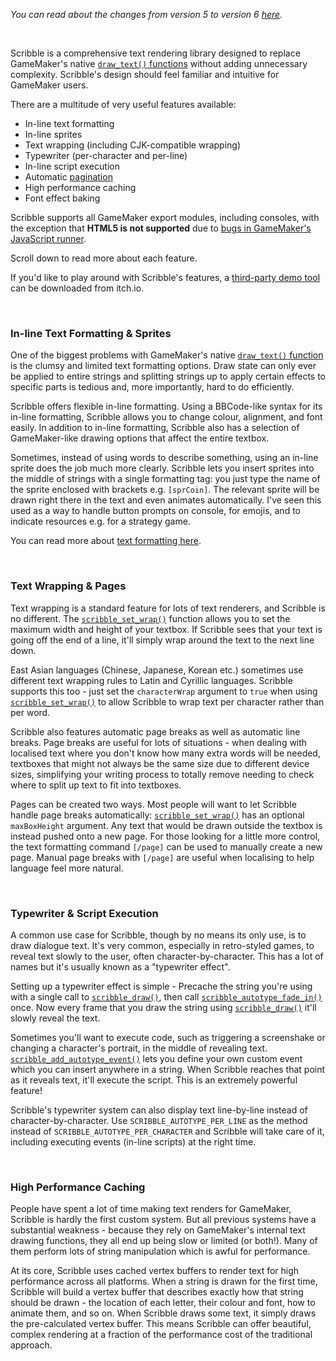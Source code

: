 _You can read about the changes from version 5 to version 6 [here](https://github.com/JujuAdams/ScribbleOldDocs/wiki/(6.0.0)-Changes-From-v5.x.x)._

&nbsp;

Scribble is a comprehensive text rendering library designed to replace GameMaker's native [`draw_text()` functions](https://manual.yoyogames.com/GameMaker_Language/GML_Reference/Drawing/Text/Text.htm) without adding unnecessary complexity. Scribble's design should feel familiar and intuitive for GameMaker users.

There are a multitude of very useful features available:
- In-line text formatting
- In-line sprites
- Text wrapping (including CJK-compatible wrapping)
- Typewriter (per-character and per-line)
- In-line script execution
- Automatic [pagination](https://en.wikipedia.org/wiki/Pagination)
- High performance caching
- Font effect baking

Scribble supports all GameMaker export modules, including consoles, with the exception that **HTML5 is not supported** due to [bugs in GameMaker's JavaScript runner](https://github.com/JujuAdams/scribble/issues/18).

Scroll down to read more about each feature.

If you'd like to play around with Scribble's features, a [third-party demo tool](https://dragonite.itch.io/scribble-text-preview-tool) can be downloaded from itch.io.

&nbsp;

### In-line Text Formatting & Sprites

One of the biggest problems with GameMaker's native [`draw_text()` function](https://manual.yoyogames.com/GameMaker_Language/GML_Reference/Drawing/Text/draw_text.htm) is the clumsy and limited text formatting options. Draw state can only ever be applied to entire strings and splitting strings up to apply certain effects to specific parts is tedious and, more importantly, hard to do efficiently.

Scribble offers flexible in-line formatting. Using a BBCode-like syntax for its in-line formatting, Scribble allows you to change colour, alignment, and font easily. In addition to in-line formatting, Scribble also has a selection of GameMaker-like drawing options that affect the entire textbox.

Sometimes, instead of using words to describe something, using an in-line sprite does the job much more clearly. Scribble lets you insert sprites into the middle of strings with a single formatting tag: you just type the name of the sprite enclosed with brackets e.g. `[sprCoin]`. The relevant sprite will be drawn right there in the text and even animates automatically. I've seen this used as a way to handle button prompts on console, for emojis, and to indicate resources e.g. for a strategy game.

You can read more about [text formatting here](text-formatting).

&nbsp;

### Text Wrapping & Pages

Text wrapping is a standard feature for lots of text renderers, and Scribble is no different. The [`scribble_set_wrap()`](scribble_set_wrap) function allows you to set the maximum width and height of your textbox. If Scribble sees that your text is going off the end of a line, it'll simply wrap around the text to the next line down.

East Asian languages (Chinese, Japanese, Korean etc.) sometimes use different text wrapping rules to Latin and Cyrillic languages. Scribble supports this too - just set the `characterWrap` argument to `true` when using [`scribble_set_wrap()`](scribble_set_wrap) to allow Scribble to wrap text per character rather than per word.

Scribble also features automatic page breaks as well as automatic line breaks. Page breaks are useful for lots of situations - when dealing with localised text where you don't know how many extra words will be needed, textboxes that might not always be the same size due to different device sizes, simplifying your writing process to totally remove needing to check where to split up text to fit into textboxes.

Pages can be created two ways. Most people will want to let Scribble handle page breaks automatically: [`scribble_set_wrap()`](scribble_set_wrap) has an optional `maxBoxHeight` argument. Any text that would be drawn outside the textbox is instead pushed onto a new page. For those looking for a little more control, the text formatting command `[/page]` can be used to manually create a new page. Manual page breaks with `[/page]` are useful when localising to help language feel more natural.

&nbsp;

### Typewriter & Script Execution

A common use case for Scribble, though by no means its only use, is to draw dialogue text. It's very common, especially in retro-styled games, to reveal text slowly to the user, often character-by-character. This has a lot of names but it's usually known as a "typewriter effect".

Setting up a typewriter effect is simple - Precache the string you're using with a single call to [`scribble_draw()`](scribble_draw), then call [`scribble_autotype_fade_in()`](scribble_autotype_fade_in) once. Now every frame that you draw the string using [`scribble_draw()`](scribble_draw) it'll slowly reveal the text.

Sometimes you'll want to execute code, such as triggering a screenshake or changing a character's portrait, in the middle of revealing text. [`scribble_add_autotype_event()`](scribble_add_autotype_event) lets you define your own custom event which you can insert anywhere in a string. When Scribble reaches that point as it reveals text, it'll execute the script. This is an extremely powerful feature!

Scribble's typewriter system can also display text line-by-line instead of character-by-character. Use `SCRIBBLE_AUTOTYPE_PER_LINE` as the method instead of `SCRIBBLE_AUTOTYPE_PER_CHARACTER` and Scribble will take care of it, including executing events (in-line scripts) at the right time.

&nbsp;

### High Performance Caching

People have spent a lot of time making text renders for GameMaker, Scribble is hardly the first custom system. But all previous systems have a substantial weakness - because they rely on GameMaker's internal text drawing functions, they all end up being slow or limited (or both!). Many of them perform lots of string manipulation which is awful for performance.

At its core, Scribble uses cached vertex buffers to render text for high performance across all platforms. When a string is drawn for the first time, Scribble will build a vertex buffer that describes exactly how that string should be drawn - the location of each letter, their colour and font, how to animate them, and so on. When Scribble draws some text, it simply draws the pre-calculated vertex buffer. This means Scribble can offer beautiful, complex rendering at a fraction of the performance cost of the traditional approach.